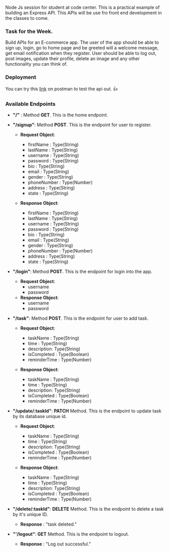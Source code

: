 Node Js session for student at code center. This is a practical example of building an Express API. This APIs will be use fro front end development in the classes to come.

### Task for the Week.
Build APIs for an E-commerce app. The user of the app should be able to sign up, login, go to home page and be greeted will a welcome message, get email notification when they register. User should be able to log out, post images, update their profile, delete an image and any other functionality you can think of.

### Deployment 
You can try this [link](https://code-center-express-app.herokuapp.com/) on postman to test the api out. :+1:
### Available Endpoints
* **"/"** : Method **GET**. This is the home endpoint.
* **"/signup"**: Method **POST**. This is the endpoint for user to register.
	* **Request Object**:
		* firstName : Type(String)
		* lastName : Type(String)
		* username : Type(String)
		* password : Type(String)
		* bio : Type(String)
		* email : Type(String)
		* gender : Type(String)
		* phoneNumber : Type(Number)
		* address : Type(String)
		* state : Type(String)

	* **Response Object**:
		* firstName : Type(String)
		* lastName : Type(String)
		* username : Type(String)
		* password : Type(String)
		* bio : Type(String)
		* email : Type(String)
		* gender : Type(String)
		* phoneNumber : Type(Number)
		* address : Type(String)
		* state : Type(String)


* **"/login"**: Method **POST**. This is the endpoint for login into the app.
	* **Request Object**:
		* username
		* password
	* **Response Object**:
		* username
		* password

* **"/task"**: Method **POST**. This is the endpoint for user to add task.
	* **Request Object**:
		* taskName : Type(String)
		* time : Type(String)
		* description: Type(String)
		* isCompleted : Type(Boolean)
		* reminderTime : Type(Number)

	* **Response Object**:
		* taskName : Type(String)
		* time : Type(String)
		* description: Type(String)
		* isCompleted : Type(Boolean)
		* reminderTime : Type(Number)

* **"/update/:taskId"**:  **PATCH** Method. This is the endpoint to update task by its database unique id.
	 * **Request Object**:
		* taskName : Type(String)
		* time : Type(String)
		* description: Type(String)
		* isCompleted : Type(Boolean)
		* reminderTime : Type(Number)

	* **Response Object**:
		* taskName : Type(String)
		* time : Type(String)
		* description: Type(String)
		* isCompleted : Type(Boolean)
		* reminderTime : Type(Number)

* **"/delete/:taskId"**: **DELETE** Method. This is the endpoint to delete a task by it's unique ID.
	* **Response** : "task deleted."
*  **"'/logout"**: **GET** Method. This is the endpoint to logout.
	* **Response** : "Log out successful."
